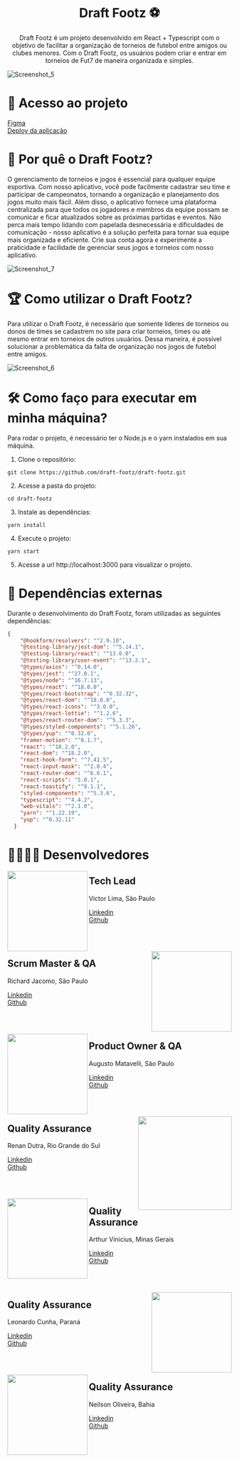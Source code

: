 <h1 align="center">
  Draft Footz ⚽
</h1>

<p align = "center">
Draft Footz é um projeto desenvolvido em React + Typescript com o objetivo de facilitar a organização de torneios de futebol entre amigos ou clubes menores. Com o Draft Footz, os usuários podem criar e entrar em torneios de Fut7 de maneira organizada e simples.
</p>

![Screenshot_5](https://user-images.githubusercontent.com/109770689/212016652-7a6c5177-6b29-402b-b819-7fea7beb0bc5.png)

# 📁 Acesso ao projeto

[Figma](https://www.figma.com/file/JcuZkWrF8DFVWx9xIhFxWA/Draft-Footz?node-id=212%3A1488)
<br>
[Deploy da aplicação](https://a-five-vert.vercel.app/)

# 🤔 Por quê o Draft Footz?

O gerenciamento de torneios e jogos é essencial para qualquer equipe esportiva. Com nosso aplicativo, você pode facilmente cadastrar seu time e participar de campeonatos, tornando a organização e planejamento dos jogos muito mais fácil. Além disso, o aplicativo fornece uma plataforma centralizada para que todos os jogadores e membros da equipe possam se comunicar e ficar atualizados sobre as próximas partidas e eventos. Não perca mais tempo lidando com papelada desnecessária e dificuldades de comunicação - nosso aplicativo é a solução perfeita para tornar sua equipe mais organizada e eficiente. Crie sua conta agora e experimente a praticidade e facilidade de gerenciar seus jogos e torneios com nosso aplicativo.

![Screenshot_7](https://user-images.githubusercontent.com/109770689/212016708-b3bca245-b82d-4ec7-8c5d-2034180589c0.png)


# 🏆 Como utilizar o Draft Footz?

Para utilizar o Draft Footz, é necessário que somente líderes de torneios ou donos de times se cadastrem no site para criar torneios, times ou até mesmo entrar em torneios de outros usuários. Dessa maneira, é possível solucionar a problemática da falta de organização nos jogos de futebol entre amigos.

![Screenshot_6](https://user-images.githubusercontent.com/109770689/212016765-7ec40b99-757e-477b-b7f7-7a68d45bdff4.png)


# 🛠️ Como faço para executar em minha máquina?

Para rodar o projeto, é necessário ter o Node.js e o yarn instalados em sua máquina.

1. Clone o repositório:
```  
git clone https://github.com/draft-footz/draft-footz.git
```

2. Acesse a pasta do projeto:
```  
cd draft-footz
```
3. Instale as dependências:

```  
yarn install
```

4. Execute o projeto:

```  
yarn start
```

5. Acesse a url http://localhost:3000 para visualizar o projeto.


# 🔔 Dependências externas

Durante o desenvolvimento do Draft Footz, foram utilizadas as seguintes dependências:

```json
{
    "@hookform/resolvers": "^2.9.10",
    "@testing-library/jest-dom": "^5.14.1",
    "@testing-library/react": "^13.0.0",
    "@testing-library/user-event": "^13.2.1",
    "@types/axios": "^0.14.0",
    "@types/jest": "^27.0.1",
    "@types/node": "^16.7.13",
    "@types/react": "^18.0.0",
    "@types/react-bootstrap": "^0.32.32",
    "@types/react-dom": "^18.0.0",
    "@types/react-icons": "^3.0.0",
    "@types/react-lottie": "^1.2.6",
    "@types/react-router-dom": "^5.3.3",
    "@types/styled-components": "^5.1.26",
    "@types/yup": "^0.32.0",
    "framer-motion": "^8.1.7",
    "react": "^18.2.0",
    "react-dom": "^18.2.0",
    "react-hook-form": "^7.41.5",
    "react-input-mask": "^2.0.4",
    "react-router-dom": "^6.6.1",
    "react-scripts": "5.0.1",
    "react-toastify": "^9.1.1",
    "styled-components": "^5.3.6",
    "typescript": "^4.4.2",
    "web-vitals": "^2.1.0",
    "yarn": "^1.22.19",
    "yup": "^0.32.11"
  }
```

# 👨‍👨‍👦‍👦 Desenvolvedores

<img align="left" width="180" src="https://ca.slack-edge.com/TQZR39SET-U03LP2TTUTZ-8ad150453df2-512" />
<h2>Tech Lead</h2>
<p>Victor Lima, São Paulo</p>

[Linkedin](https://www.linkedin.com/in/vitor-lima/) <br>
[Github](https://github.com/victorglim)

<br><br>

<img align="right" width="180" src="https://ca.slack-edge.com/TQZR39SET-U03K5DP1Y2E-1e53532065f1-512" />
<h2>Scrum Master & QA</h2>
<p>Richard Jacomo, São Paulo</p>

[Linkedin](https://www.linkedin.com/in/richard-jacomo/) <br>
[Github](https://github.com/RichardJacomo)

<br><br>

<img align="left" width="180" src="https://i.imgur.com/qheLGC6.jpg" />
<h2>Product Owner & QA</h2>
<p>Augusto Matavelli, São Paulo</p>

[Linkedin](https://www.linkedin.com/in/augustomatavelli/) <br>
[Github](https://github.com/augustomatavelli)

<br><br>

<img align="right" width="210" src="https://i.imgur.com/AJt6pI8.png" />
<h2>Quality Assurance</h2>
<p>Renan Dutra, Rio Grande do Sul</p>

[Linkedin](https://www.linkedin.com/in/renangdutra/) <br>
[Github](https://github.com/rgranatodutra)

<br><br>

<img align="left" width="180" src="https://ca.slack-edge.com/TQZR39SET-U03KJRXENFN-7b7ae959cf2a-512" />
<h2>Quality Assurance</h2>
<p>Arthur Vinicius, Minas Gerais</p>

[Linkedin](https://www.linkedin.com/in/ferreiraarthurvinicius/) <br>
[Github](https://github.com/ArthurViniciusBA1)

<br><br>

<img align="right" width="180" src="https://ca.slack-edge.com/TQZR39SET-U03MMGSA0RJ-93bbbbcc469b-512" />
<h2>Quality Assurance</h2>
<p>Leonardo Cunha, Paraná</p>

[Linkedin](https://www.linkedin.com/in/leonardo-cunha-balhana-487612116/) <br>
[Github](https://github.com/leonardo-cb)

<br><br>

<img align="left" width="180" src="https://avatars.githubusercontent.com/u/106606239?v=4" />
<h2>Quality Assurance</h2>
<p>Neilson Oliveira, Bahia</p>

[Linkedin](https://www.linkedin.com/in/neilson-oliveira/) <br>
[Github](https://github.com/neyprodigio)

<br><br>








